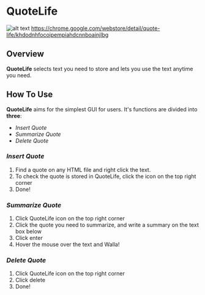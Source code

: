 # QuoteLife
![alt text](https://lh3.googleusercontent.com/TaMWrp1IClWDpoX0LE78hOpJN0rQrqMAkOvezaFhPQinfj5XO-NwbDqxO23WLOWoC9nK_4lHcQ=w640-h400-e365)
https://chrome.google.com/webstore/detail/quote-life/khdodnhfocoipempiahdcnnboainjlbg

## Overview
**QuoteLife** selects text you need to store and lets you use the text anytime you need.

## How To Use
**QuoteLife** aims for the simplest GUI for users. 
It's functions are divided into **three**:
  - _Insert Quote_
  - _Summarize Quote_
  - _Delete Quote_
  
### _Insert Quote_
1) Find a quote on any HTML file and right click the text.
2) To check the quote is stored in QuoteLife, click the icon on the top right corner
3) Done!

### _Summarize Quote_
1) Click QuoteLife icon on the top right corner
2) Click the quote you need to summarize, and write a summary on the text box below
3) Click enter
4) Hover the mouse over the text and Walla!

### _Delete Quote_
1) Click QuoteLife icon on the top right corner
2) Click delete
3) Done!

